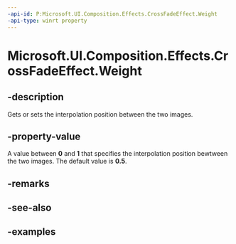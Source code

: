 ```yaml
---
-api-id: P:Microsoft.UI.Composition.Effects.CrossFadeEffect.Weight
-api-type: winrt property
---
```


<!-- Property syntax.
public float Weight { get;  set; }
-->

# Microsoft.UI.Composition.Effects.CrossFadeEffect.Weight

## -description
Gets or sets the interpolation position between the two images. 

## -property-value
A value between **0** and **1** that specifies the interpolation position bewtween the two images. The default value is **0.5**. 

## -remarks

## -see-also

## -examples

